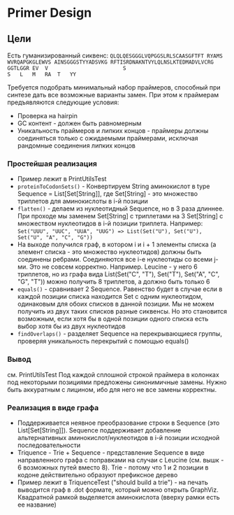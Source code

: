 # Primer Design

Цели
----
Есть гуманизированный сиквенс:
`
QLQLQESGGGLVQPGGSLRLSCAASGFTFT RYAMS WVRQAPGKGLEWVS AINSGGGSTYYADSVKG RFTISRDNAKNTVYLQLNSLKTEDMADVLVCRG GGTLGGR
EV  V                        S                                                S   L   M   RA  T   YY
`

Требуется подобрать минимальный набор праймеров, способный при синтезе дать все возможные варианты замен. При этом к праймерам предъявляются следующие условия:
* Проверка на hairpin
* GC контент - должен быть равномерным
* Уникальность праймеров и липких концов - праймеры должны соединяться только с ожидаемыми праймерами, исключая рандомные соединения липких концов

### Простейшая реализация
* Пример лежит в PrintUtilsTest
* `proteinToCodonSets()` - Конвертируем String аминокислот в type Sequence = List[Set[String]], где Set[String] - это множество триплетов для аминокислоты в i-й позиции
* `flatten()` - делаем из нуклеотидный Sequence, но в 3 раза длиннее. При проходе мы заменем Set[String] с триплетами на 3 Set[String] с множеством нуклеотидов в i-й позиции триплета. Например: `Set("UUU", "UUC", "UUA", "UUG") => List(Set("U"), Set("U"), Set("U", "A", "C", "G"))`
* На выходе получился граф, в котором i и i + 1 элементы списка (а элемент списка - это множество нуклеотидов) должны быть соединены ребрами. Соединяются все i-е нуклеотиды со всеми j-ми. Это не совсем корректно. Например. Leucine - у него 6 триплетов, но из графа вида List(Set("C", "T"), Set("T"), Set("A", "C", "G", "T")) можно получить 8 триплетов, а должно быть только 6
* `equals()` - сравнивает 2 Sequence. Равенство будет в случае если в каждой позиции списка находится Set с одним нуклеотидом, одинаковым для обоих списков в данной позиции. Мы не можем получить из двух таких списков разные сиквенсы. Но это становится возможным, если хотя бы в одной позиции одного списка есть выбор хотя бы из двух нуклеотидов
* `findOverlaps()` - разделяет Sequence на перекрывающиеся группы, проверяя уникальность перекрытий с помощью equals()

### Вывод
см. PrintUtilsTest
Под каждой сплошной строкой праймера в колонках под некоторыми позициями предложены синонимичные замены. Нужно быть аккуратным с лицином, ибо для него не все замены корректны.

### Реализация в виде графа
* Поддерживается неявное преобразование строки в Sequence (это List[Set[String]]). Sequence поддерживает добавление альтернативных аминокислот/нуклеотидов в i-й позиции исходной последовательности
* Triquence - Trie + Sequence - представление Sequence в виде направленного графа с поправками на случаи с Leucine (см. вышк - 6 возможных путей вместо 8). Trie - потому что 1 и 2 позиции в кодоне действительно образуют префиксное дерево
* Пример лежит в TriquenceTest ("should build a trie") - на печать выводится граф в .dot формате, который можно открыть GraphViz. Квадратной рамкой выделяется аминокислота (вверху рамки есть ее название)
